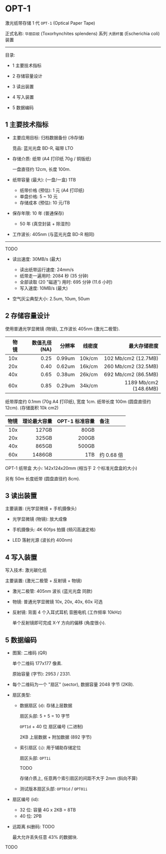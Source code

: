 # OPT-1
激光纸带存储 1 代
`OPT-1` (Optical Paper Tape)

正式名称: `华丽巨蚊` (Toxorhynchites splendens) 系列 `大肠杆菌` (Escherichia coli) 装置

----

目录:

+ 1 主要技术指标

+ 2 存储容量设计

+ 3 读出装置

+ 4 写入装置

+ 5 数据编码


## 1 主要技术指标

+ 主要应用目标: 归档数据备份 (冷存储)

  竞品: 蓝光光盘 BD-R, 磁带 LTO

+ 存储介质: 纸带 (A4 打印纸 70g / 铜版纸)

  一盘直径约 12cm, 长度 100m.

+ 纸带容量 (最大): (一盘/一盒) 1TB

  - 纸带价格 (预估): 1 元 (A4 打印纸)
  - 单盘价格: 5 ~ 10 元
  - 存储成本 (预估): 10 元/TB

+ 保存年限: 10 年 (普通保存)

  - 50 年 (真空封装 + 除湿剂)

+ 工作波长: 405nm (与蓝光光盘 BD-R 相同)

----

TODO

+ 读出速度: 30MB/s (最大)

  - 读出纸带运行速度: 24mm/s
  - 纸带走一遍用时: 2084 秒 (35 分钟)
  - 全部读取 (20 "磁道") 用时: 695 分钟 (11.6 小时)
  - 写入速度: 10MB/s (最大)

+ 空气灰尘典型大小: 2.5um, 10um, 50um


## 2 存储容量设计

使用普通光学显微镜 (物镜), 工作波长 405nm (激光二极管).

| 物镜 | 数值孔径 (NA) | 分辨率 | 线密度 | 最大存储密度 |
| ---: | ------------: | -----: | -----: | -----------: |
| 10x | 0.25 | 0.99um | 10k/cm | 102 Mb/cm2 (12.7MB) |
| 20x | 0.40 | 0.62um | 16k/cm | 260 Mb/cm2 (32.5MB) |
| 40x | 0.65 | 0.38um | 26k/cm | 692 Mb/cm2 (86.5MB) |
| 60x | 0.85 | 0.29um | 34k/cm | 1189 Mb/cm2 (148.6MB) |

纸带厚度约 0.1mm (70g A4 打印纸), 宽度 1cm.
纸带长度 100m (圆盘直径约 12cm).
(存储面积 10k cm2)

| 物镜 | 理论最大容量 | OPT-1 标准容量 | 备注 |
| ---: | -----------: | -------------: | :--- |
| 10x | 127GB | 80GB | |
| 20x | 325GB | 200GB | |
| 40x | 865GB | 500GB | |
| 60x | 1486GB | 1TB | 约 0.68 倍 |

OPT-1 纸带盒 大小: 142x124x20mm (相当于 2 个标准光盘盒的大小)

另有 50m 长度纸带 (圆盘直径约 8cm).


## 3 读出装置

主要装置: (光学显微镜 + 手机摄像头)

+ 光学显微镜 (物镜): 放大成像

+ 手机摄像头: 4K 60fps 拍摄 (频闪高速定格)

+ LED 落射光源 (波长约 400nm)


## 4 写入装置

写入技术: 激光碳化纸

主要装置: (激光二极管 + 反射镜 + 物镜)

+ 激光二极管: 405nm 波长 (蓝光光盘 同款)

+ 物镜: 普通光学显微镜 10x, 20x, 40x, 60x 可选

+ 反射镜: 背面 4 个入耳式耳机 音圈电机 (工作频率 10kHz)

  单个反射镜即可完成 X-Y 方向的偏移 (角度很小).


## 5 数据编码

+ 图案: 二维码 (QR)

  单个二维码 177x177 像素.

  原始容量 (字节): 2953 / 2331.

+ 每个二维码为一个 "扇区" (sector), 数据容量 2048 字节 (2KB).

+ 扇区类型:

  - 数据扇区 (`d`): 存储上层数据

    扇区头部: 5 + 5 = 10 字节

    `OPT1d` + 40 位 扇区编号 (二进制)

    2KB 上层数据 + 附加数据 (892 字节)

  - 索引扇区 (`i`): 用于辅助存储定位

    扇区头部: `OPT1i`

    TODO

    存储介质上, 任意两个索引扇区的间距不大于 2mm (斜向不算)

  - 测试版本扇区头部: `OPT01d` / `OPT01i`

+ 扇区编号 (id):

  - 32 位: 容量 4G x 2KB = 8TB
  - 40 位: 2PB

+ 远距离 纠删码: TODO

  最大允许丢失任意 43% 的数据块.


TODO
